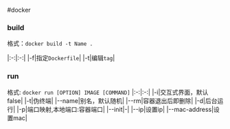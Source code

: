 #docker

### build

格式：`docker build -t Name .`

|:-:|:-:|
|-f|指定`Dockerfile`|
|-t|编辑`tag`|

### run

格式: `docker run [OPTION] IMAGE [COMMAND]`
|:-:|:-:|
|-i|交互式界面，默认false|
|-t|伪终端|
|--name|别名，默认随机|
|--rm|容器退出后即删除|
|-d|后台运行|
|-p|端口映射,本地端口:容器端口|
|--init|-|
|--ip|设置ip|
|--mac-address|设置mac|